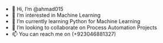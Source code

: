 - 👋 Hi, I’m @ahmad015
- 👀 I’m interested in Machine Learning
- 🌱 I’m currently learning Python for Machine Learning
- 💞️ I’m looking to collaborate on Process Automation Projects
- 📫 You can reach me on (+923046881327)

<!---
ahmad015/ahmad015 is a ✨ special ✨ repository because its `README.md` (this file) appears on your GitHub profile.
You can click the Preview link to take a look at your changes.
--->

